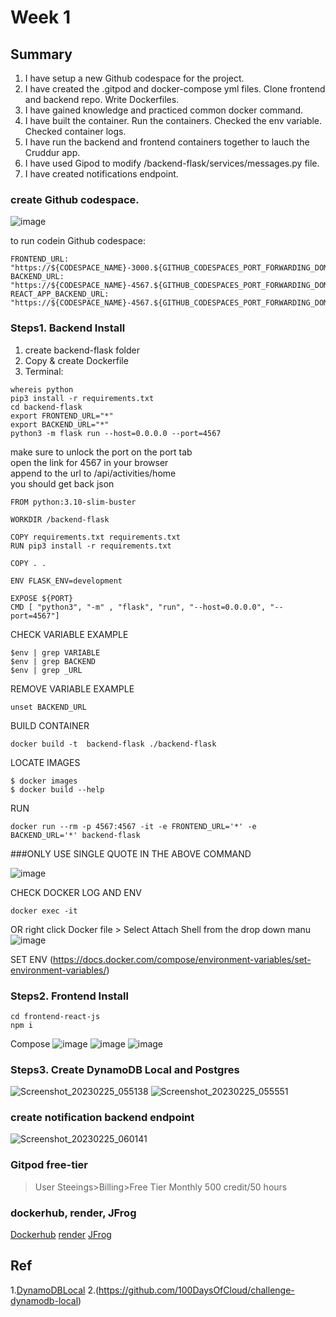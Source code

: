# Week 1
## Summary
1. I have setup a new Github codespace for the project.
2. I have created the .gitpod and docker-compose yml files. Clone frontend and backend repo. Write Dockerfiles. 
3. I have gained knowledge and practiced common docker command.
4. I have built the container. Run the containers. Checked the env variable. Checked container logs.
5. I have run the backend and frontend containers together to lauch the Cruddur app.
6. I have used Gipod to modify /backend-flask/services/messages.py file.
7. I have created notifications endpoint.


### create Github codespace.
![image](https://user-images.githubusercontent.com/116926319/221101177-63928bbd-9ffe-476b-9682-1f46ef9e1961.png)

to run codein Github codespace:
```
FRONTEND_URL: "https://${CODESPACE_NAME}-3000.${GITHUB_CODESPACES_PORT_FORWARDING_DOMAIN}"
BACKEND_URL: "https://${CODESPACE_NAME}-4567.${GITHUB_CODESPACES_PORT_FORWARDING_DOMAIN}"
REACT_APP_BACKEND_URL: "https://${CODESPACE_NAME}-4567.${GITHUB_CODESPACES_PORT_FORWARDING_DOMAIN}"
```

### Steps1. Backend Install
1. create backend-flask folder
2. Copy & create Dockerfile
3. Terminal:

```
whereis python
pip3 install -r requirements.txt
cd backend-flask
export FRONTEND_URL="*"
export BACKEND_URL="*"
python3 -m flask run --host=0.0.0.0 --port=4567

```

make sure to unlock the port on the port tab\
open the link for 4567 in your browser\
append to the url to /api/activities/home\
you should get back json

```
FROM python:3.10-slim-buster

WORKDIR /backend-flask

COPY requirements.txt requirements.txt
RUN pip3 install -r requirements.txt

COPY . .

ENV FLASK_ENV=development

EXPOSE ${PORT}
CMD [ "python3", "-m" , "flask", "run", "--host=0.0.0.0", "--port=4567"]
```

CHECK VARIABLE EXAMPLE
```
$env | grep VARIABLE
$env | grep BACKEND
$env | grep _URL
```

REMOVE VARIABLE EXAMPLE
```
unset BACKEND_URL
```

BUILD CONTAINER
```
docker build -t  backend-flask ./backend-flask
```

LOCATE IMAGES
```
$ docker images
$ docker build --help
```

RUN
```
docker run --rm -p 4567:4567 -it -e FRONTEND_URL='*' -e BACKEND_URL='*' backend-flask
```

###ONLY USE SINGLE QUOTE IN THE ABOVE COMMAND

![image](https://user-images.githubusercontent.com/116926319/220831424-c0d97b44-e646-4a36-919c-9d11ea42e224.png)

CHECK DOCKER LOG AND ENV
```
docker exec -it
```

OR right click Docker file > Select Attach Shell from the drop down manu
![image](https://user-images.githubusercontent.com/116926319/220829240-22096b5e-b090-4517-b31c-8979cdd9d1ab.png)

SET ENV
(https://docs.docker.com/compose/environment-variables/set-environment-variables/)

### Steps2. Frontend Install
```
cd frontend-react-js
npm i
```
Compose
![image](https://user-images.githubusercontent.com/116926319/220870382-030bfc3d-c841-46cd-be9b-809da8732459.png)
![image](https://user-images.githubusercontent.com/116926319/220872358-bc34d13e-1e16-427e-aaad-be79b2bb440e.png)
![image](https://user-images.githubusercontent.com/116926319/220872448-845caf4f-cf42-4f93-aa01-104e38b0cb57.png)

### Steps3. Create DynamoDB Local and Postgres
![Screenshot_20230225_055138](https://user-images.githubusercontent.com/116926319/221343628-5953c1a1-0c51-40f8-a55d-e1b52232dfcb.png)
![Screenshot_20230225_055551](https://user-images.githubusercontent.com/116926319/221343629-d6c84b4d-6782-4b3a-847e-b60c5c383725.png)

### create notification backend endpoint
![Screenshot_20230225_060141](https://user-images.githubusercontent.com/116926319/221343683-8152bf2a-467f-4857-b794-1b06b93cb4b9.png)

### Gitpod free-tier
>User Steeings>Billing>Free Tier Monthly 500 credit/50 hours 
>
### dockerhub, render, JFrog
[Dockerhub](https://hub.docker.com/)
[render](https://render.com/)
[JFrog](https://jfrog.com/)

## Ref
1.[DynamoDBLocal](https://docs.aws.amazon.com/amazondynamodb/latest/developerguide/DynamoDBLocal.html)
2.(https://github.com/100DaysOfCloud/challenge-dynamodb-local)
